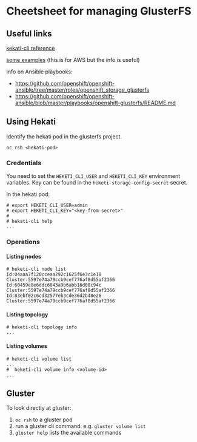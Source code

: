 # Cheetsheet for managing GlusterFS

## Useful links

[kekati-cli reference](https://www.systutorials.com/docs/linux/man/8-heketi-cli/)

[some examples](https://access.redhat.com/documentation/en-us/reference_architectures/2017/html/deploying_openshift_container_platform_3.5_on_amazon_web_services/persistent_storage) (this is for AWS but the info is useful)

Info on Ansible playbooks:
* https://github.com/openshift/openshift-ansible/tree/master/roles/openshift_storage_glusterfs
* https://github.com/openshift/openshift-ansible/blob/master/playbooks/openshift-glusterfs/README.md

## Using Hekati

Identify the hekati pod in the glusterfs project.

```
oc rsh <hekati-pod>
```

### Credentials

You need to set the `HEKETI_CLI_USER` and `HEKETI_CLI_KEY` environment variables.
Key can be found in the `heketi-storage-config-secret` secret.

In the hekati pod:

```
# export HEKETI_CLI_USER=admin
# export HEKETI_CLI_KEY="<key-from-secret>"
#
# hekati-cli help
...
```

### Operations

#### Listing nodes

```
# heketi-cli node list
Id:04aaa7f120cceaa292c1625f6e3c1e18	Cluster:5597e74a79ccb9cef776af8d55af2366
Id:60459e8e6ddc6043a9b6abb16d08c94c	Cluster:5597e74a79ccb9cef776af8d55af2366
Id:83ebf02c6cd32577eb3cde36d2b48e26	Cluster:5597e74a79ccb9cef776af8d55af2366
```

#### Listing topology

```
# heketi-cli topology info
...
```

#### Listing volumes
```
# heketi-cli volume list
...
#  heketi-cli volume info <volume-id>
...
```

## Gluster

To look directly at gluster:

1. `oc rsh` to a gluster pod
2. run a gluster cli command. e.g. `gluster volume list`
3. `gluster help` lists the available commands 

